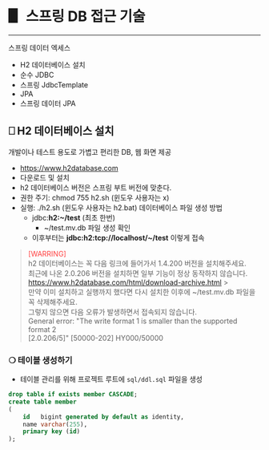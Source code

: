 # ▋ 스프링 DB 접근 기술
*****

스프링 데이터 엑세스

* H2 데이터베이스 설치
* 순수 JDBC
* 스프링 JdbcTemplate
* JPA
* 스프링 데이터 JPA

## ⎕ H2 데이터베이스 설치

개발이나 테스트 용도로 가볍고 편리한 DB, 웹 화면 제공

* https://www.h2database.com
* 다운로드 및 설치 
* h2 데이터베이스 버전은 스프링 부트 버전에 맞춘다. 
* 권한 주기: chmod 755 h2.sh (윈도우 사용자는 x) 
* 실행: ./h2.sh (윈도우 사용자는 h2.bat) 데이터베이스 파일 생성 방법 
  * jdbc:**h2:~/test** (최초 한번)
    * ~/test.mv.db 파일 생성 확인 
  * 이후부터는 **jdbc:h2:tcp://localhost/~/test** 이렇게 접속
  
> <span style="color:#ff4040">[WARRING]</span><br>
> h2 데이터베이스는 꼭 다음 링크에 들어가서 1.4.200 버전을 설치해주세요.<br>
> 최근에 나온 2.0.206 버전을 설치하면 일부 기능이 정상 동작하지 않습니다.<br>
> https://www.h2database.com/html/download-archive.html ><br>
> 만약 이미 설치하고 실행까지 했다면 다시 설치한 이후에 ~/test.mv.db 파일을 꼭 삭제해주세요.<br>
> 그렇지 않으면 다음 오류가 발생하면서 접속되지 않습니다.<br>
> General error: "The write format 1 is smaller than the supported format 2<br>
> [2.0.206/5]" [50000-202] HY000/50000<br>

### ❍ 테이블 생성하기
* 테이블 관리를 위해 프로젝트 루트에 `sql/ddl.sql` 파일을 생성

```sql
drop table if exists member CASCADE;
create table member
(
    id   bigint generated by default as identity,
    name varchar(255),
    primary key (id)
);
```

